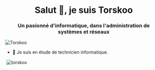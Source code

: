 <h1 align="center">Salut 👋, je suis Torskoo</h1>
<h3 align="center">Un pasionné d'informatique, dans l'administration de systèmes et réseaux</h3>

<p align="left"> <img src="https://komarev.com/ghpvc/?suername=Torskoo&label=Profile%20views&color=0e75b6&style=flat" alt="Torskoo" /> </p>


- 🔭 Je suis en étude de technicien informatique.


<p>&nbsp;<img align="center" src="https://github-readme-stats.vercel.app/api?username=torskoo&show_icons=true&locale=en" alt="torskoo" /></p>
